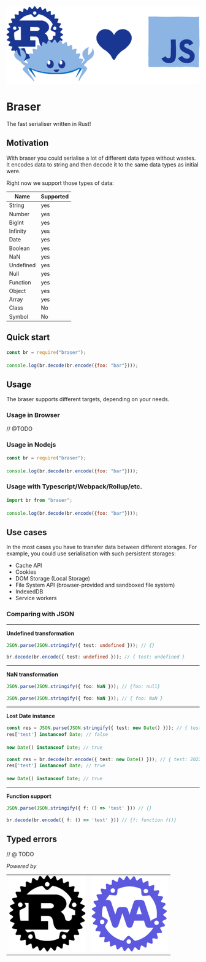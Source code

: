 ![headline](docs/assets/headline.png)

# Braser
The fast serialiser written in Rust! 

## Motivation

With braser you could serialise a lot of different data types without wastes. It encodes data to string and then decode it to the same data types as initial were. 

Right now we support those types of data:

|  Name | Supported |
| -------- | -------- |
| String| yes|
| Number|yes |
| BigInt|yes |
| Infinity|yes |
| Date|yes |
| Boolean|yes |
| NaN |yes |
| Undefined |yes |
| Null |yes |
| Function |yes |
| Object |yes |
| Array |yes |
| Class | No |
| Symbol | No |


## Quick start

```js
const br = require("braser");

console.log(br.decode(br.encode({foo: "bar"})));

```

## Usage

The braser supports different targets, depending on your needs.

### Usage in Browser

// @TODO 
### Usage in Nodejs

```js
const br = require("braser");

console.log(br.decode(br.encode({foo: "bar"})));

```

### Usage with Typescript/Webpack/Rollup/etc.

```js
import br from "braser";

console.log(br.decode(br.encode({foo: "bar"})));

```

## Use cases

In the most cases you have to transfer data between different storages. For example, you could use serialisation with such persistent storages:


- Cache API
- Cookies
- DOM Storage (Local Storage)
- File System API (browser-provided and sandboxed file system)
- IndexedDB
- Service workers


### Comparing with JSON

----------------
**Undefined transformation**

```typescript
JSON.parse(JSON.stringify({ test: undefined })); // {}
```

```typescript
br.decode(br.encode({ test: undefined })); // { test: undefined }
```

----------------

**NaN transformation**

```typescript
JSON.parse(JSON.stringify({ foo: NaN })); // {foo: null}
```

```typescript
JSON.parse(JSON.stringify({ foo: NaN })); // { foo: NaN }
```
----------------
**Lost Date instance**

```typescript
const res = JSON.parse(JSON.stringify({ test: new Date() })); // { test: '2022-08-16T13:04:28.698Z' }
res['test'] instanceof Date; // false

new Date() instanceof Date; // true
```

```typescript
const res = br.decode(br.encode({ test: new Date() })); // { test: 2022-08-16T13:04:28.698Z }
res['test'] instanceof Date; // true

new Date() instanceof Date; // true
```
----------------
**Function support**

```typescript
JSON.parse(JSON.stringify({ f: () => 'test' })) // {}
```

```typescript
br.decode(br.encode({ f: () => 'test' })) // {f: function f()}
```

## Typed errors

// @ TODO


*Powered by*

|  |  |
| -------- | ------- |
|   <img src="docs/assets/rust.png" alt="rust" width="200" height="200"/>  | <img src="docs/assets/wa.png" alt="web_assembly" width="200" height="200"/> |